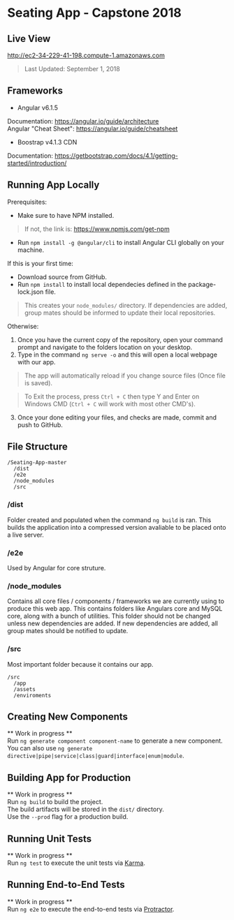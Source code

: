 # Seating App - Capstone 2018

## Live View
http://ec2-34-229-41-198.compute-1.amazonaws.com
>Last Updated: September 1, 2018

## Frameworks
- Angular v6.1.5

Documentation: https://angular.io/guide/architecture <br />
Angular "Cheat Sheet": https://angular.io/guide/cheatsheet

- Boostrap v4.1.3 CDN

Documentation: https://getbootstrap.com/docs/4.1/getting-started/introduction/

## Running App Locally
Prerequisites:
- Make sure to have NPM installed.
>If not, the link is: https://www.npmjs.com/get-npm
- Run `npm install -g @angular/cli` to install Angular CLI globally on your machine.

If this is your first time:
- Download source from GitHub.
- Run `npm install` to install local dependecies defined in the package-lock.json file.
>This creates your `node_modules/` directory.  If dependencies are added, group mates should be informed to update their local repositories.

Otherwise:

1.  Once you have the current copy of the repository, open your command prompt and navigate to the folders location on your desktop. <br />
2.  Type in the command `ng serve -o` and this will open a local webpage with our app. <br />
>The app will automatically reload if you change source files (Once file is saved). <br />

>To Exit the process, press `Ctrl + C` then type Y and Enter on Windows CMD (`Ctrl + C` will work with most other CMD's). <br />

3.  Once your done editing your files, and checks are made, commit and push to GitHub.

## File Structure

```
/Seating-App-master
  /dist
  /e2e
  /node_modules
  /src
```

### /dist

Folder created and populated when the command `ng build` is ran.  This builds the application into a compressed version avaliable to be placed onto a live server.

### /e2e

Used by Angular for core struture.

### /node_modules

Contains all core files / components / frameworks we are currently using to produce this web app.  This contains folders like Angulars core and MySQL core, along with a bunch of utilities.  This folder should not be changed unless new dependencies are added.  If new dependencies are added, all group mates should be notified to update.

### /src

Most important folder because it contains our app. <br />

```
/src
  /app
  /assets
  /enviroments
```

## Creating New Components

** Work in progress ** <br />
Run `ng generate component component-name` to generate a new component. <br />
You can also use `ng generate directive|pipe|service|class|guard|interface|enum|module`. <br />

## Building App for Production

** Work in progress ** <br />
Run `ng build` to build the project. <br />
The build artifacts will be stored in the `dist/` directory. <br />
Use the `--prod` flag for a production build. <br />

## Running Unit Tests

** Work in progress ** <br />
Run `ng test` to execute the unit tests via [Karma](https://karma-runner.github.io).

## Running End-to-End Tests

** Work in progress ** <br />
Run `ng e2e` to execute the end-to-end tests via [Protractor](http://www.protractortest.org/).
